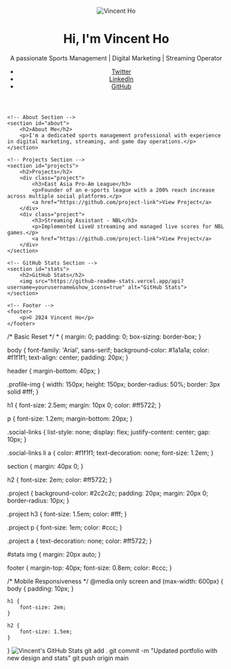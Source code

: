 <!DOCTYPE html>
<html lang="en">
<head>
    <meta charset="UTF-8">
    <meta name="viewport" content="width=device-width, initial-scale=1.0">
    <title>Vincent Ho's Portfolio</title>
    <link rel="stylesheet" href="style.css">
</head>
<body>
    <!-- Profile Section -->
    <header>
        <img src="profile-image.jpg" alt="Vincent Ho" class="profile-img">
        <h1>Hi, I'm Vincent Ho</h1>
        <p>A passionate Sports Management | Digital Marketing | Streaming Operator</p>
        <ul class="social-links">
            <li><a href="https://twitter.com">Twitter</a></li>
            <li><a href="https://linkedin.com">LinkedIn</a></li>
            <li><a href="https://github.com">GitHub</a></li>
        </ul>
    </header>
    
    <!-- About Section -->
    <section id="about">
        <h2>About Me</h2>
        <p>I'm a dedicated sports management professional with experience in digital marketing, streaming, and game day operations.</p>
    </section>

    <!-- Projects Section -->
    <section id="projects">
        <h2>Projects</h2>
        <div class="project">
            <h3>East Asia Pro-Am League</h3>
            <p>Founder of an e-sports league with a 200% reach increase across multiple social platforms.</p>
            <a href="https://github.com/project-link">View Project</a>
        </div>
        <div class="project">
            <h3>Streaming Assistant - NBL</h3>
            <p>Implemented LiveU streaming and managed live scores for NBL games.</p>
            <a href="https://github.com/project-link">View Project</a>
        </div>
    </section>

    <!-- GitHub Stats Section -->
    <section id="stats">
        <h2>GitHub Stats</h2>
        <img src="https://github-readme-stats.vercel.app/api?username=yourusername&show_icons=true" alt="GitHub Stats">
    </section>

    <!-- Footer -->
    <footer>
        <p>© 2024 Vincent Ho</p>
    </footer>
</body>
</html>
/* Basic Reset */
* {
    margin: 0;
    padding: 0;
    box-sizing: border-box;
}

body {
    font-family: 'Arial', sans-serif;
    background-color: #1a1a1a;
    color: #f1f1f1;
    text-align: center;
    padding: 20px;
}

header {
    margin-bottom: 40px;
}

.profile-img {
    width: 150px;
    height: 150px;
    border-radius: 50%;
    border: 3px solid #fff;
}

h1 {
    font-size: 2.5em;
    margin: 10px 0;
    color: #ff5722;
}

p {
    font-size: 1.2em;
    margin-bottom: 20px;
}

.social-links {
    list-style: none;
    display: flex;
    justify-content: center;
    gap: 10px;
}

.social-links li a {
    color: #f1f1f1;
    text-decoration: none;
    font-size: 1.2em;
}

section {
    margin: 40px 0;
}

h2 {
    font-size: 2em;
    color: #ff5722;
}

.project {
    background-color: #2c2c2c;
    padding: 20px;
    margin: 20px 0;
    border-radius: 10px;
}

.project h3 {
    font-size: 1.5em;
    color: #fff;
}

.project p {
    font-size: 1em;
    color: #ccc;
}

.project a {
    text-decoration: none;
    color: #ff5722;
}

#stats img {
    margin: 20px auto;
}

footer {
    margin-top: 40px;
    font-size: 0.8em;
    color: #ccc;
}

/* Mobile Responsiveness */
@media only screen and (max-width: 600px) {
    body {
        padding: 10px;
    }

    h1 {
        font-size: 2em;
    }

    h2 {
        font-size: 1.5em;
    }
}
<img src="https://github-readme-stats.vercel.app/api?username=Enjoy021&show_icons=true&theme=dark" alt="Vincent's GitHub Stats">
git add .
git commit -m "Updated portfolio with new design and stats"
git push origin main
